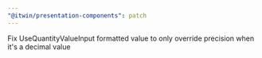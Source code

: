 ```yaml
---
"@itwin/presentation-components": patch
---
```


Fix UseQuantityValueInput formatted value to only override precision when it's a decimal value
